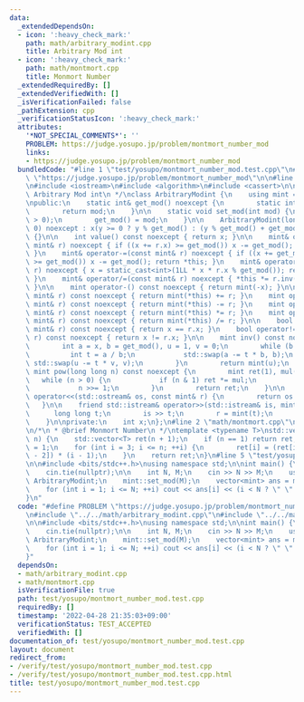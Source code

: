 ```yaml
---
data:
  _extendedDependsOn:
  - icon: ':heavy_check_mark:'
    path: math/arbitrary_modint.cpp
    title: Arbitrary Mod int
  - icon: ':heavy_check_mark:'
    path: math/montmort.cpp
    title: Monmort Number
  _extendedRequiredBy: []
  _extendedVerifiedWith: []
  _isVerificationFailed: false
  _pathExtension: cpp
  _verificationStatusIcon: ':heavy_check_mark:'
  attributes:
    '*NOT_SPECIAL_COMMENTS*': ''
    PROBLEM: https://judge.yosupo.jp/problem/montmort_number_mod
    links:
    - https://judge.yosupo.jp/problem/montmort_number_mod
  bundledCode: "#line 1 \"test/yosupo/montmort_number_mod.test.cpp\"\n#define PROBLEM\
    \ \"https://judge.yosupo.jp/problem/montmort_number_mod\"\n\n#line 2 \"math/arbitrary_modint.cpp\"\
    \n#include <iostream>\n#include <algorithm>\n#include <cassert>\n\n/*\n * @brief\
    \ Arbitrary Mod int\n */\nclass ArbitraryModint {\n    using mint = ArbitraryModint;\n\
    \npublic:\n    static int& get_mod() noexcept {\n        static int mod = 1;\n\
    \        return mod;\n    }\n\n    static void set_mod(int mod) {\n        assert(mod\
    \ > 0);\n        get_mod() = mod;\n    }\n\n    ArbitraryModint(long long y =\
    \ 0) noexcept : x(y >= 0 ? y % get_mod() : (y % get_mod() + get_mod()) % get_mod())\
    \ {}\n\n    int value() const noexcept { return x; }\n\n    mint& operator+=(const\
    \ mint& r) noexcept { if ((x += r.x) >= get_mod()) x -= get_mod(); return *this;\
    \ }\n    mint& operator-=(const mint& r) noexcept { if ((x += get_mod() - r.x)\
    \ >= get_mod()) x -= get_mod(); return *this; }\n    mint& operator*=(const mint&\
    \ r) noexcept { x = static_cast<int>(1LL * x * r.x % get_mod()); return *this;\
    \ }\n    mint& operator/=(const mint& r) noexcept { *this *= r.inv(); return *this;\
    \ }\n\n    mint operator-() const noexcept { return mint(-x); }\n\n    mint operator+(const\
    \ mint& r) const noexcept { return mint(*this) += r; }\n    mint operator-(const\
    \ mint& r) const noexcept { return mint(*this) -= r; }\n    mint operator*(const\
    \ mint& r) const noexcept { return mint(*this) *= r; }\n    mint operator/(const\
    \ mint& r) const noexcept { return mint(*this) /= r; }\n\n    bool operator==(const\
    \ mint& r) const noexcept { return x == r.x; }\n    bool operator!=(const mint&\
    \ r) const noexcept { return x != r.x; }\n\n    mint inv() const noexcept {\n\
    \        int a = x, b = get_mod(), u = 1, v = 0;\n        while (b > 0) {\n  \
    \          int t = a / b;\n            std::swap(a -= t * b, b);\n           \
    \ std::swap(u -= t * v, v);\n        }\n        return mint(u);\n    }\n\n   \
    \ mint pow(long long n) const noexcept {\n        mint ret(1), mul(x);\n     \
    \   while (n > 0) {\n            if (n & 1) ret *= mul;\n            mul *= mul;\n\
    \            n >>= 1;\n        }\n        return ret;\n    }\n\n    friend std::ostream&\
    \ operator<<(std::ostream& os, const mint& r) {\n        return os << r.x;\n \
    \   }\n\n    friend std::istream& operator>>(std::istream& is, mint& r) {\n  \
    \      long long t;\n        is >> t;\n        r = mint(t);\n        return is;\n\
    \    }\n\nprivate:\n    int x;\n};\n#line 2 \"math/montmort.cpp\"\n#include <vector>\n\
    \n/*\n * @brief Monmort Number\n */\ntemplate <typename T>\nstd::vector<T> montmort_table(int\
    \ n) {\n    std::vector<T> ret(n + 1);\n    if (n == 1) return ret;\n    ret[2]\
    \ = 1;\n    for (int i = 3; i <= n; ++i) {\n        ret[i] = (ret[i - 1] + ret[i\
    \ - 2]) * (i - 1);\n    }\n    return ret;\n}\n#line 5 \"test/yosupo/montmort_number_mod.test.cpp\"\
    \n\n#include <bits/stdc++.h>\nusing namespace std;\n\nint main() {\n    ios_base::sync_with_stdio(false);\n\
    \    cin.tie(nullptr);\n\n    int N, M;\n    cin >> N >> M;\n    using mint =\
    \ ArbitraryModint;\n    mint::set_mod(M);\n    vector<mint> ans = montmort_table<mint>(N);\n\
    \    for (int i = 1; i <= N; ++i) cout << ans[i] << (i < N ? \" \" : \"\\n\");\n\
    }\n"
  code: "#define PROBLEM \"https://judge.yosupo.jp/problem/montmort_number_mod\"\n\
    \n#include \"../../math/arbitrary_modint.cpp\"\n#include \"../../math/montmort.cpp\"\
    \n\n#include <bits/stdc++.h>\nusing namespace std;\n\nint main() {\n    ios_base::sync_with_stdio(false);\n\
    \    cin.tie(nullptr);\n\n    int N, M;\n    cin >> N >> M;\n    using mint =\
    \ ArbitraryModint;\n    mint::set_mod(M);\n    vector<mint> ans = montmort_table<mint>(N);\n\
    \    for (int i = 1; i <= N; ++i) cout << ans[i] << (i < N ? \" \" : \"\\n\");\n\
    }"
  dependsOn:
  - math/arbitrary_modint.cpp
  - math/montmort.cpp
  isVerificationFile: true
  path: test/yosupo/montmort_number_mod.test.cpp
  requiredBy: []
  timestamp: '2022-04-28 21:35:03+09:00'
  verificationStatus: TEST_ACCEPTED
  verifiedWith: []
documentation_of: test/yosupo/montmort_number_mod.test.cpp
layout: document
redirect_from:
- /verify/test/yosupo/montmort_number_mod.test.cpp
- /verify/test/yosupo/montmort_number_mod.test.cpp.html
title: test/yosupo/montmort_number_mod.test.cpp
---
```

